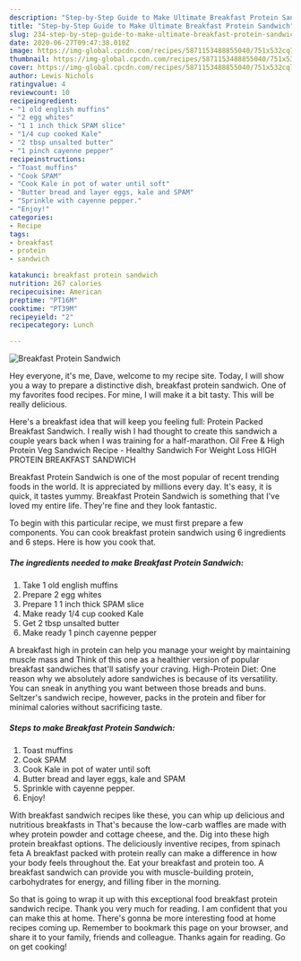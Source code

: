 ```yaml
---
description: "Step-by-Step Guide to Make Ultimate Breakfast Protein Sandwich"
title: "Step-by-Step Guide to Make Ultimate Breakfast Protein Sandwich"
slug: 234-step-by-step-guide-to-make-ultimate-breakfast-protein-sandwich
date: 2020-06-27T09:47:38.010Z
image: https://img-global.cpcdn.com/recipes/5871153488855040/751x532cq70/breakfast-protein-sandwich-recipe-main-photo.jpg
thumbnail: https://img-global.cpcdn.com/recipes/5871153488855040/751x532cq70/breakfast-protein-sandwich-recipe-main-photo.jpg
cover: https://img-global.cpcdn.com/recipes/5871153488855040/751x532cq70/breakfast-protein-sandwich-recipe-main-photo.jpg
author: Lewis Nichols
ratingvalue: 4
reviewcount: 10
recipeingredient:
- "1 old english muffins"
- "2 egg whites"
- "1 1 inch thick SPAM slice"
- "1/4 cup cooked Kale"
- "2 tbsp unsalted butter"
- "1 pinch cayenne pepper"
recipeinstructions:
- "Toast muffins"
- "Cook SPAM"
- "Cook Kale in pot of water until soft"
- "Butter bread and layer eggs, kale and SPAM"
- "Sprinkle with cayenne pepper."
- "Enjoy!"
categories:
- Recipe
tags:
- breakfast
- protein
- sandwich

katakunci: breakfast protein sandwich 
nutrition: 267 calories
recipecuisine: American
preptime: "PT16M"
cooktime: "PT39M"
recipeyield: "2"
recipecategory: Lunch

---
```



![Breakfast Protein Sandwich](https://img-global.cpcdn.com/recipes/5871153488855040/751x532cq70/breakfast-protein-sandwich-recipe-main-photo.jpg)

Hey everyone, it's me, Dave, welcome to my recipe site. Today, I will show you a way to prepare a distinctive dish, breakfast protein sandwich. One of my favorites food recipes. For mine, I will make it a bit tasty. This will be really delicious.

Here&#39;s a breakfast idea that will keep you feeling full: Protein Packed Breakfast Sandwich. I really wish I had thought to create this sandwich a couple years back when I was training for a half-marathon. Oil Free &amp; High Protein Veg Sandwich Recipe - Healthy Sandwich For Weight Loss HIGH PROTEIN BREAKFAST SANDWICH

Breakfast Protein Sandwich is one of the most popular of recent trending foods in the world. It is appreciated by millions every day. It's easy, it is quick, it tastes yummy. Breakfast Protein Sandwich is something that I've loved my entire life. They're fine and they look fantastic.


To begin with this particular recipe, we must first prepare a few components. You can cook breakfast protein sandwich using 6 ingredients and 6 steps. Here is how you cook that.

##### The ingredients needed to make Breakfast Protein Sandwich:

1. Take 1 old english muffins
1. Prepare 2 egg whites
1. Prepare 1 1 inch thick SPAM slice
1. Make ready 1/4 cup cooked Kale
1. Get 2 tbsp unsalted butter
1. Make ready 1 pinch cayenne pepper


A breakfast high in protein can help you manage your weight by maintaining muscle mass and Think of this one as a healthier version of popular breakfast sandwiches that&#39;ll satisfy your craving. High-Protein Diet: One reason why we absolutely adore sandwiches is because of its versatility. You can sneak in anything you want between those breads and buns. Seltzer&#39;s sandwich recipe, however, packs in the protein and fiber for minimal calories without sacrificing taste. 

##### Steps to make Breakfast Protein Sandwich:

1. Toast muffins
1. Cook SPAM
1. Cook Kale in pot of water until soft
1. Butter bread and layer eggs, kale and SPAM
1. Sprinkle with cayenne pepper.
1. Enjoy!


With breakfast sandwich recipes like these, you can whip up delicious and nutritious breakfasts in That&#39;s because the low-carb waffles are made with whey protein powder and cottage cheese, and the. Dig into these high protein breakfast options. The deliciously inventive recipes, from spinach feta A breakfast packed with protein really can make a difference in how your body feels throughout the. Eat your breakfast and protein too. A breakfast sandwich can provide you with muscle-building protein, carbohydrates for energy, and filling fiber in the morning. 

So that is going to wrap it up with this exceptional food breakfast protein sandwich recipe. Thank you very much for reading. I am confident that you can make this at home. There's gonna be more interesting food at home recipes coming up. Remember to bookmark this page on your browser, and share it to your family, friends and colleague. Thanks again for reading. Go on get cooking!
